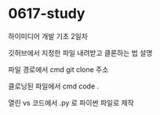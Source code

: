 # 0617-study
하이미디어 개발 기초 2일차

깃허브에서 지정한 파일 내려받고 클론하는 법 설명

파일 경로에서 cmd git clone 주소

클로닝된 파일에서 cmd code .

열린 vs 코드에서 .py 로 파이썬 파일로 제작
